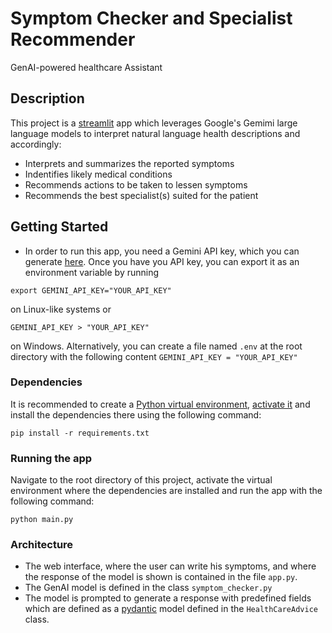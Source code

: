 # Symptom Checker and Specialist Recommender

GenAI-powered healthcare Assistant

## Description
This project is a [streamlit](https://streamlit.io/) app which
leverages Google's Gemimi large language models to interpret 
natural language health descriptions and accordingly:

- Interprets and summarizes the reported symptoms
- Indentifies likely medical conditions
- Recommends actions to be taken to lessen symptoms
- Recommends the best specialist(s) suited for the patient

## Getting Started
- In order to run this app, you need a Gemini API key, which you 
can generate [here](https://ai.google.dev/gemini-api/docs/api-key).
Once you have you API key, you can export it as an environment
variable by running
````commandline
export GEMINI_API_KEY="YOUR_API_KEY"
````
on Linux-like systems or
````commandline
GEMINI_API_KEY > "YOUR_API_KEY"
````
on Windows.
Alternatively, you can create a file named `.env` at the 
root directory with the following content
`GEMINI_API_KEY = "YOUR_API_KEY"`

### Dependencies
It is recommended to create a [Python virtual environment](https://docs.python.org/3/library/venv.html), 
[activate it](https://packaging.python.org/en/latest/guides/installing-using-pip-and-virtual-environments/) 
and install the dependencies there using the following command:
````commandline
pip install -r requirements.txt
````


### Running the app
Navigate to the root directory of this project, activate the 
virtual environment where the dependencies are installed and 
run the app with the following command:
````commandline
python main.py
````

### Architecture
- The web interface, where the user can write his symptoms, and where the response of
the model is shown is contained in the file 
`app.py`.
- The GenAI model is defined in the class `symptom_checker.py`
- The model is prompted to generate a response with predefined fields which are defined 
as a [pydantic](https://docs.pydantic.dev/latest/) model defined in the 
`HealthCareAdvice` class.
